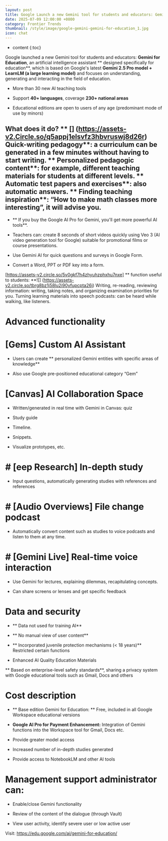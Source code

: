 ```yaml
---
layout: post
title: Google Launch a new Gemini tool for students and educators: Gemini for Education
date: 2025-07-09 12:00:00 +0800
category: Frontier Trends
thumbnail: /style/image/google-gemini-gemini-for-education_1.jpg
icon: chat
---
```

* content
{:toc}

Google launched a new Gemini tool for students and educators: **Gemini for Education**, an artificial intelligence assistant ** designed specifically for education**, which is based on Google's latest **Gemini 2.5 Pro model + LearnLM (a large learning model)** and focuses on understanding, generating and interacting in the field of education.

- More than 30 new AI teaching tools

- Support **40+ languages**, coverage **230+ national areas**

- Educational editions are open to users of any age (predominant mode of use by minors)

## What does it do? ** [**] (https://assets-v2.Circle.so/q5appj1elsvfz3hbvruswj8d26r)** Quick-writing pedagogy**: a curriculum can be generated in a few minutes without having to start writing. ** Personalized pedagogic content**: for example, different teaching materials for students at different levels. ** Automatic test papers and exercises**: also automatic answers. ** Finding teaching inspiration**: “How to make math classes more interesting”, it will advise you.

- ** If you buy the Google AI Pro for Gemini, you'll get more powerful AI tools**.

- Teachers can: create 8 seconds of short videos quickly using Veo 3 (AI video generation tool for Google) suitable for promotional films or course presentations.

- Use Gemini AI for quick questions and surveys in Google Form.

- Convert a Word, PPT or PDF key into a form.

[https://assets-v2.circle.so/5v0gkf7h4zhyuhzphxhu7nxe] ** function useful to students: **![] (https://assets-v2.circle.so/tbrg8bz1j58lu2i90yfupcpta26j) Writing, re-reading, reviewing information: writing, taking notes, and organizing examination priorities for you. Turning learning materials into speech podcasts: can be heard while walking, like listeners.

# Advanced functionality

# [Gems] Custom AI Assistant

- Users can create ** personalized Gemini entities with specific areas of knowledge**

- Also use Google pre-positioned educational category “Gem”

# [Canvas] AI Collaboration Space

- Written/generated in real time with Gemini in Canvas: quiz

- Study guide

- Timeline.

- Snippets.

- Visualize prototypes, etc.

# #  [eep Research] In-depth study

- Input questions, automatically generating studies with references and references

# #  [Audio Overviews] File change podcast

- Automatically convert content such as studies to voice podcasts and listen to them at any time.

# #  [Gemini Live] Real-time voice interaction

- Use Gemini for lectures, explaining dilemmas, recapitulating concepts.

- Can share screens or lenses and get specific feedback

# Data and security

- ** Data not used for training AI**

- ** No manual view of user content**

- ** Incorporated juvenile protection mechanisms (< 18 years)** Restricted certain functions

- Enhanced AI Quality Education Materials

** Based on enterprise-level safety standards**, sharing a privacy system with Google educational tools such as Gmail, Docs and others

# Cost description

- ** Base edition Gemini for Education: ** Free, included in all Google Workspace educational versions

- **Google AI Pro for Payment Enhancement:** Integration of Gemini functions into the Workspace tool for Gmail, Docs etc.

- Provide greater model access

- Increased number of in-depth studies generated

- Provide access to NotebookLM and other AI tools

#  Management support administrator can:

- Enable/close Gemini functionality

- Review of the content of the dialogue (through Vault)

- View user activity, identify severe user or low active user

Visit: https://edu.google.com/ai/gemini-for-education/